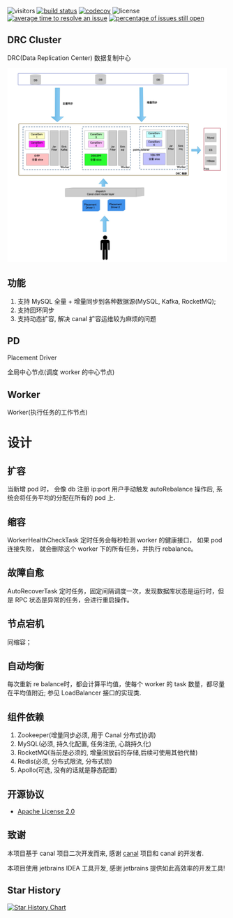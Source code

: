 ![visitors](https://visitor-badge.glitch.me/badge?page_id=colosobo.drc&left_color=green&right_color=red)
[![build status](https://travis-ci.com/colosobo/drc.svg?branch=master)](https://travis-ci.com/colosobo/drc)
[![codecov](https://codecov.io/gh/colosobo/drc/branch/master/graph/badge.svg)](https://codecov.io/gh/colosobo/drc)
![license](https://img.shields.io/github/license/colosobo/drc.svg)
[![average time to resolve an issue](http://isitmaintained.com/badge/resolution/colosobo/drc.svg)](http://isitmaintained.com/project/colosobo/drc "average time to resolve an issue")
[![percentage of issues still open](http://isitmaintained.com/badge/open/colosobo/drc.svg)](http://isitmaintained.com/project/colosobo/drc "percentage of issues still open")

## DRC Cluster

DRC(Data Replication Center) 数据复制中心

![架构](架构.jpg)

## 功能
1. 支持 MySQL 全量 + 增量同步到各种数据源(MySQL, Kafka, RocketMQ);
2. 支持回环同步
3. 支持动态扩容, 解决 canal 扩容运维较为麻烦的问题

## PD
Placement Driver

全局中心节点(调度 worker 的中心节点)

## Worker

Worker(执行任务的工作节点)

# 设计

## 扩容
当新增 pod 时， 会像 db 注册 ip:port
用户手动触发 autoRebalance 操作后, 系统会将任务平均的分配在所有的 pod 上. 


## 缩容
WorkerHealthCheckTask 定时任务会每秒检测 worker 的健康接口， 如果 pod 连接失败， 就会删除这个 worker 下的所有任务，并执行 rebalance。

## 故障自愈
AutoRecoverTask 定时任务，固定间隔调度一次，发现数据库状态是运行时，但是 RPC 状态是异常的任务，会进行重启操作。


## 节点宕机
同缩容；

## 自动均衡
每次重新 re balance时，都会计算平均值，使每个 worker 的 task 数量，都尽量在平均值附近; 参见 LoadBalancer 接口的实现类.

## 组件依赖
1. Zookeeper(增量同步必须, 用于 Canal 分布式协调)
2. MySQL(必须, 持久化配置, 任务注册, 心跳持久化)
3. RocketMQ(当前是必须的, 增量回放前的存储,后续可使用其他代替)
4. Redis(必须, 分布式限流, 分布式锁)
5. Apollo(可选, 没有的话就是静态配置)

## 开源协议

- [Apache License 2.0](LICENSE)

## 致谢

本项目基于 canal 项目二次开发而来, 感谢 [canal](https://github.com/alibaba/canal) 项目和 canal 的开发者.

本项目使用 jetbrains IDEA 工具开发, 感谢 jetbrains 提供如此高效率的开发工具!

## Star History

[![Star History Chart](https://api.star-history.com/svg?repos=colosobo/drc&type=Date)](https://star-history.com/#colosobo/drc&Date)
